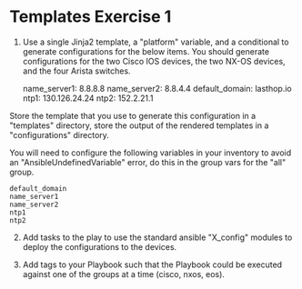 # Templates Exercise 1

1. Use a single Jinja2 template, a "platform" variable, and a conditional to generate configurations for the below items. You should generate configurations for the two Cisco IOS devices, the two NX-OS devices, and the four Arista switches.

    name_server1: 8.8.8.8
    name_server2: 8.8.4.4
    default_domain: lasthop.io
    ntp1: 130.126.24.24
    ntp2: 152.2.21.1

Store the template that you use to generate this configuration in a "templates" directory, store the output of the rendered templates in a "configurations" directory.

You will need to configure the following variables in your inventory to avoid an "AnsibleUndefinedVariable" error, do this in the group vars for the "all" group.

    default_domain
    name_server1
    name_server2
    ntp1
    ntp2

2. Add tasks to the play to use the standard ansible "X_config" modules to deploy the configurations to the devices.

3. Add tags to your Playbook such that the Playbook could be executed against one of the groups at a time (cisco, nxos, eos).
